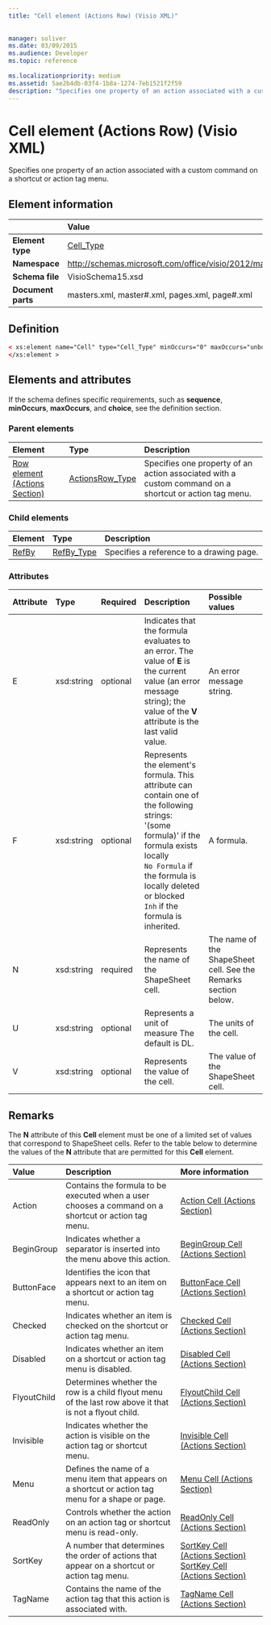 ```yaml
---
title: "Cell element (Actions Row) (Visio XML)"
 
 
manager: soliver
ms.date: 03/09/2015
ms.audience: Developer
ms.topic: reference
 
ms.localizationpriority: medium
ms.assetid: 5ae2b4db-03f4-1b8a-1274-7eb1521f2f59
description: "Specifies one property of an action associated with a custom command on a shortcut or action tag menu."
---
```


# Cell element (Actions Row) (Visio XML)

Specifies one property of an action associated with a custom command on a shortcut or action tag menu.
  
## Element information

||Value |
|:-----|:-----|
|**Element type** <br/> |[Cell_Type](cell_type-complextypevisio-xml.md) <br/> |
|**Namespace** <br/> |http://schemas.microsoft.com/office/visio/2012/main  <br/> |
|**Schema file** <br/> |VisioSchema15.xsd  <br/> |
|**Document parts** <br/> |masters.xml, master#.xml, pages.xml, page#.xml  <br/> |
   
## Definition

```XML
< xs:element name="Cell" type="Cell_Type" minOccurs="0" maxOccurs="unbounded" >
</xs:element >
```

## Elements and attributes

If the schema defines specific requirements, such as **sequence**, **minOccurs**, **maxOccurs**, and **choice**, see the definition section. 
  
### Parent elements

|**Element**|**Type**|**Description**|
|:-----|:-----|:-----|
|[Row element (Actions Section)](row-element-actions-sectionvisio-xml.md) <br/> |[ActionsRow_Type](actionsrow_type-complextypevisio-xml.md) <br/> |Specifies one property of an action associated with a custom command on a shortcut or action tag menu. |
   
### Child elements

|**Element**|**Type**|**Description**|
|:-----|:-----|:-----|
|[RefBy](refby-element-cell_type-complextypevisio-xml.md) <br/> |[RefBy_Type](refby_type-complextypevisio-xml.md) <br/> |Specifies a reference to a drawing page. |
   
### Attributes

|**Attribute**|**Type**|**Required**|**Description**|**Possible values**|
|:-----|:-----|:-----|:-----|:-----|
|E  <br/> |xsd:string  <br/> |optional  <br/> |Indicates that the formula evaluates to an error. The value of **E** is the current value (an error message string); the value of the **V** attribute is the last valid value. |An error message string. |
|F  <br/> |xsd:string  <br/> |optional  <br/> | Represents the element's formula. This attribute can contain one of the following strings:  <br/>  '(some formula)' if the formula exists locally  <br/> `No Formula` if the formula is locally deleted or blocked  <br/> `Inh` if the formula is inherited. |A formula. |
|N  <br/> |xsd:string  <br/> |required  <br/> |Represents the name of the ShapeSheet cell. |The name of the ShapeSheet cell. See the Remarks section below. |
|U  <br/> |xsd:string  <br/> |optional  <br/> |Represents a unit of measure The default is DL. |The units of the cell. |
|V  <br/> |xsd:string  <br/> |optional  <br/> |Represents the value of the cell. |The value of the ShapeSheet cell. |
   
## Remarks

The **N** attribute of this **Cell** element must be one of a limited set of values that correspond to ShapeSheet cells. Refer to the table below to determine the values of the **N** attribute that are permitted for this **Cell** element. 
  
|**Value**|**Description**|**More information**|
|:-----|:-----|:-----|
|Action  <br/> |Contains the formula to be executed when a user chooses a command on a shortcut or action tag menu. |[Action Cell (Actions Section)](action-cell-actions-section.md) <br/> |
|BeginGroup  <br/> |Indicates whether a separator is inserted into the menu above this action. |[BeginGroup Cell (Actions Section)](begingroup-cell-actions-section.md) <br/> |
|ButtonFace  <br/> |Identifies the icon that appears next to an item on a shortcut or action tag menu. |[ButtonFace Cell (Actions Section)](buttonface-cell-actions-section.md) <br/> |
|Checked  <br/> |Indicates whether an item is checked on the shortcut or action tag menu. |[Checked Cell (Actions Section)](checked-cell-actions-section.md) <br/> |
|Disabled  <br/> |Indicates whether an item on a shortcut or action tag menu is disabled. |[Disabled Cell (Actions Section)](disabled-cell-actions-section.md) <br/> |
|FlyoutChild  <br/> |Determines whether the row is a child flyout menu of the last row above it that is not a flyout child. |[FlyoutChild Cell (Actions Section)](flyoutchild-cell-actions-section.md) <br/> |
|Invisible  <br/> |Indicates whether the action is visible on the action tag or shortcut menu. |[Invisible Cell (Actions Section)](invisible-cell-actions-section.md) <br/> |
|Menu  <br/> |Defines the name of a menu item that appears on a shortcut or action tag menu for a shape or page. |[Menu Cell (Actions Section)](menu-cell-actions-section.md) <br/> |
|ReadOnly  <br/> |Controls whether the action on an action tag or shortcut menu is read-only. |[ReadOnly Cell (Actions Section)](readonly-cell-actions-section.md) <br/> |
|SortKey  <br/> |A number that determines the order of actions that appear on a shortcut or action tag menu. |[SortKey Cell (Actions Section) SortKey Cell (Actions Section)](sortkey-cell-actions-section.md) <br/> |
|TagName  <br/> |Contains the name of the action tag that this action is associated with. |[TagName Cell (Actions Section)](tagname-cell-actions-section.md) <br/> |
   

